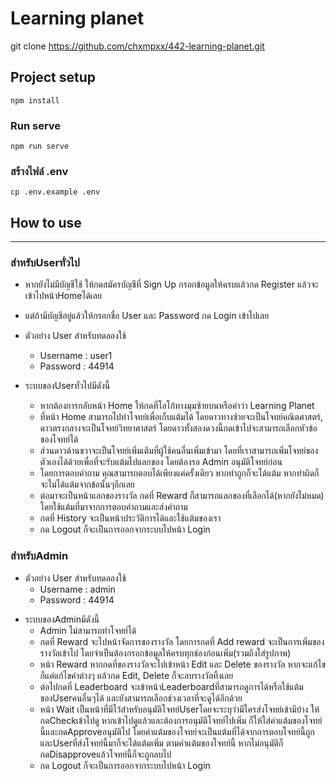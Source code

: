 # Learning planet

git clone https://github.com/chxmpxx/442-learning-planet.git

## Project setup

```
npm install
```

### Run serve

```
npm run serve
```

### สร้างไฟล์ .env

```
cp .env.example .env
```

## How to use

---

### สำหรับUserทั่วไป

- หากยังไม่มีบัญชีใช้ ให้กดสมัครบัญชีที่ Sign Up กรอกข้อมูลให้ครบแล้วกด Register แล้วจะเข้าไปหน้าHomeได้เลย

* แต่ถ้ามีบัญชีอยู่แล้วให้กรอกชื่อ User และ Password กด Login เข้าไปเลย
* ตัวอย่าง User สำหรับทดลองใช้
  - Username : user1
  - Password : 44914
* ระบบของUserทั่วไปมีดังนี้

  - หากต้องการกลับหน้า Home ให้กดที่โลโก้ทางมุมซ้ายบนหรือคำว่า Learning Planet
  - ที่หน้า Home สามารถไปทำโจทย์เพื่อเก็บแต้มได้ โดยดาวทางซ้ายจะเป็นโจทย์คณิตศาสตร์, ดาวตรงกลางจะเป็นโจทย์วิทยาศาสตร์ โดยดาวทั้งสองดวงนี้กดเข้าไปจะสามารถเลือกหัวข้อของโจทย์ได้

  * ส่วนดาวด้านขวาจะเป็นโจทย์เพิ่มเติมที่ผู้ใช้คนอื่นเพิ่มเข้ามา โดยที่เราสามารถเพิ่มโจทย์ของตัวเองได้ด้วยเพื่อที่จะรับแต้มไปแลกของ โดยต้องรอ Admin อนุมัติโจทย์ก่อน
  * โดยการตอบคำถาม คุณสามารถตอบได้เพียงแค่ครั้งเดียว หากทำถูกก็จะได้แต้ม หากทำผิดก็จะไม่ได้แต้มจากข้อนั้นๆอีกเลย
  * ต่อมาจะเป็นหน้าแลกของรางวัล กดที่ Reward ก็สามารถแลกของที่เลือกได้(หากยังไม่หมด) โดยใช้แต้มที่มาจากการตอบคำถามและส่งคำถาม
  * กดที่ History จะเป็นหน้าประวัติการได้และใช้แต้มของเรา
  * กด Logout ก็จะเป็นการออกจากระบบไปหน้า Login

### สำหรับAdmin

- ตัวอย่าง User สำหรับทดลองใช้
  - Username : admin
  - Password : 44914

* ระบบของAdminมีดังนี้
  - Admin ไม่สามารถทำโจทย์ได้
  - กดที่ Reward จะไปหน้าจัดการของรางวัล โดยการกดที่ Add reward จะเป็นการเพิ่มของรางวัลเข้าไป โดยจำเป็นต้องกรอกข้อมูลให้ครบทุกช่องก่อนเพิ่ม(รวมถึงใส่รูปภาพ)
  * หน้า Reward หากกดที่ของรางวัลจะไปเข้าหน้า Edit และ Delete ของรางวัล หากจะแก้ไขก็แค่แก้ไขค่าต่างๆ แล้วกด Edit,
    Delete ก็จะลบรางวัลทิ้งเลย
  * ต่อไปกดที่ Leaderboard จะเข้าหน้าLeaderboardที่สามารถดูการได้หรือใช้แต้มของUserคนอื่นๆได้ และยังสามารถเลือกช่วงเวลาที่จะดูได้อีกด้วย
  * หน้า Wait เป็นหน้าที่มีไว้สำหรับอนุมัติโจทย์Userโดยจะระบุว่ามีใครส่งโจทย์เข้ามีบ้าง ให้กดCheckเข้าไปดู หากเข้าไปดูแล้วและต้องการอนุมัติโจทย์ไปเพิ่ม ก็ให้ใส่ค่าแต้มของโจทย์นี้และกดApproveอนุมัติไป โดยค่าแต้มของโจทย์จะเป็นแต้มที่ได้จากการตอบโจทย์นี้ถูก และUserที่ส่งโจทย์นี้มาก็จะได้แต้มเพิ่ม ตามค่าแต้มของโจทย์นี้ หากไม่อนุมัติก็กดDisapproveแล้วโจทย์นี้ก็จะถูกลบไป
  * กด Logout ก็จะเป็นการออกจากระบบไปหน้า Login

